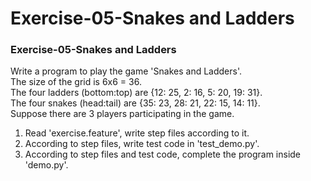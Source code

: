 # Exercise-05-Snakes and Ladders
### Exercise-05-Snakes and Ladders

Write a program to play the game 'Snakes and Ladders'.  
The size of the grid is 6x6 = 36.  
The four ladders (bottom:top) are {12: 25, 2: 16, 5: 20, 19: 31}.  
The four snakes (head:tail) are {35: 23, 28: 21, 22: 15, 14: 11}.  
Suppose there are 3 players participating in the game.

1. Read 'exercise.feature', write step files according to it.
2. According to step files, write test code in 'test_demo.py'.
3. According to step files and test code, complete the program inside 'demo.py'.